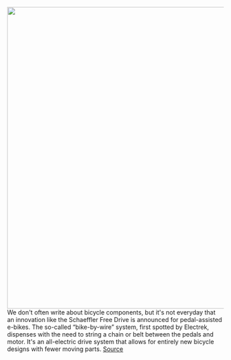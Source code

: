 <img src='https://cdn.vox-cdn.com/thumbor/SRuLvV9p8Aper-B1223I9U_NSPk=/0x0:1520x1013/1200x800/filters:focal(639x386:881x628)/cdn.vox-cdn.com/uploads/chorus_image/image/69807527/chainless_drive.0.jpg' width='700px' /><br/>
We don't often write about bicycle components, but it's not everyday that an innovation like the Schaeffler Free Drive is announced for pedal-assisted e-bikes. The so-called “bike-by-wire” system, first spotted by Electrek, dispenses with the need to string a chain or belt between the pedals and motor. It's an all-electric drive system that allows for entirely new bicycle designs with fewer moving parts.
<a href='https://www.theverge.com/2021/9/2/22653697/schaeffler-free-drive-e-bike-system-chainless'> Source <a/>